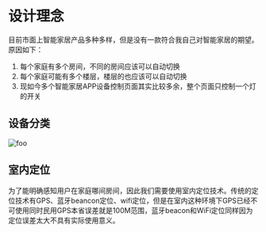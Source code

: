 # 设计理念
目前市面上智能家居产品多种多样，但是没有一款符合我自己对智能家居的期望。原因如下：
1. 每个家庭有多个房间，不同的房间应该可以自动切换
2. 每个家庭可能有多个楼层，楼层的也应该可以自动切换
3. 现如今多个智能家居APP设备控制页面其实比较多余，整个页面只控制一个灯的开关


## 设备分类

 <img :src="$withBase('/devicetype.png')" alt="foo" >

## 室内定位
为了能明确感知用户在家庭哪间房间，因此我们需要使用室内定位技术。传统的定位技术有GPS、蓝牙beancon定位、wifi定位，但是在室内这种环境下GPS已经不可使用同时民用GPS本省误差就是100M范围，蓝牙beacon和WiFi定位同样因为定位误差太大不具有实际使用意义。